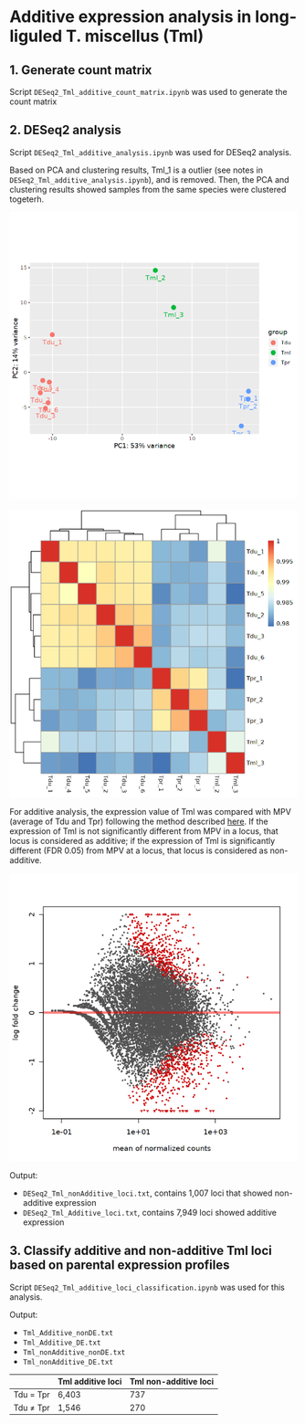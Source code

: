 # Additive expression analysis in long-liguled T. miscellus (Tml)
## 1. Generate count matrix
Script `DESeq2_Tml_additive_count_matrix.ipynb` was used to generate the count matrix

## 2. DESeq2 analysis
Script `DESeq2_Tml_additive_analysis.ipynb` was used for DESeq2 analysis.

Based on PCA and clustering results, Tml_1 is a outlier (see notes in `DESeq2_Tml_additive_analysis.ipynb`), and is removed. Then, the PCA and clustering results showed samples from the same species were clustered togeterh.

![PCA plot](https://github.com/GatorShan/Tragopogon-Inflorescence-RNA-seq-Analysis/blob/master/Differential_expression_analysis/Additive_exp_Tml/images/Tml_additive_PCA.png)

![Clustering](https://github.com/GatorShan/Tragopogon-Inflorescence-RNA-seq-Analysis/blob/master/Differential_expression_analysis/Additive_exp_Tml/images/Tml_additive_clustering.png)

For additive analysis, the expression value of Tml was compared with MPV (average of Tdu and Tpr) following the method described [here](https://support.bioconductor.org/p/69104/). If the expression of Tml is not significantly different from MPV in a locus, that locus is considered as additive; if the expression of Tml is significantly different (FDR 0.05) from MPV at a locus, that locus is considered as non-additive.

![MA plot](https://github.com/GatorShan/Tragopogon-Inflorescence-RNA-seq-Analysis/blob/master/Differential_expression_analysis/Additive_exp_Tml/images/Tml_additive_MA.png)

Output:
  - `DESeq2_Tml_nonAdditive_loci.txt`, contains 1,007 loci that showed non-additive expression
  - `DESeq2_Tml_Additive_loci.txt`, contains 7,949 loci showed additive expression

## 3. Classify additive and non-additive Tml loci based on parental expression profiles
Script `DESeq2_Tml_additive_loci_classification.ipynb` was used for this analysis.

Output:
  - `Tml_Additive_nonDE.txt`
  - `Tml_Additive_DE.txt`
  - `Tml_nonAdditive_nonDE.txt`
  - `Tml_nonAdditive_DE.txt`

| | Tml additive loci | Tml non-additive loci |
| -- | -- | -- |
| Tdu = Tpr | 6,403 | 737 |
| Tdu ≠ Tpr | 1,546 | 270 |
